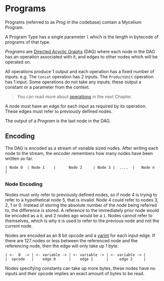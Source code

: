 # Programs

Programs (referred to as *Prog* in the codebase) contain a Mycelium Program.

A Program Type has a single parameter `l` which is the length in bytecode of programs of that type.

*Programs* are [Directed Acyclic Graphs](https://en.wikipedia.org/wiki/Directed_acyclic_graph) (DAG) where each node in the DAG has an operation associated with it, and edges to other nodes which will be operated on.

All operations produce 1 output and each operation has a fixed number of inputs.
e.g. The `Concat` operation has 2 inputs.
The `ProductUnit` operation has 1 input.
Some operations do not take any inputs; these output a constant or a parameter from the context.

> You can read more about [operations](../2_VM/01_Operations.md) in the next Chapter.

A node must have an edge for each input as required by its operation.
These edges must refer to previously defined nodes.

The output of a *Program* is the last node in the DAG.

## Encoding
The DAG is encoded as a stream of variable sized nodes.
After writing each node to the stream, the encoder remembers how many nodes have been written so far.

```
| Node 0  | Node 1    |      Node 2     | Node 3 |  ....  |   Node n  |
```

### Node Encoding
Nodes must only refer to previously defined nodes, so if node 4 is trying to refer to a hypothetical node 5, that is invalid.  Node 4 could refer to nodes 3, 2, 1 or 0.
Instead of storing the absolute number of the node being referred to, the difference is stored.
A reference to the immediately prior node would be encoded as a `0`, and 2 nodes ago would be a `1`.  Nodes cannot refer to themselves, which is why `0` is used to refer to the previous node and not the current node.

Nodes are encoded as an 8 bit opcode and a [varint](https://en.wikipedia.org/wiki/Variable-length_quantity) for each input edge.  If there are 127 nodes or less between the referenced node and the referencing node, then the edge will only take up 1 byte.

```
| <-  8  -> | <- variable -> | <- variable -> | <- variable -> |
|  opcode   |    edge 0      |    edge 1      |     edge 2     |
```

Nodes specifying constants can take up more bytes, these nodes have no inputs and their opcode implies an exact amount of bytes to be read.

